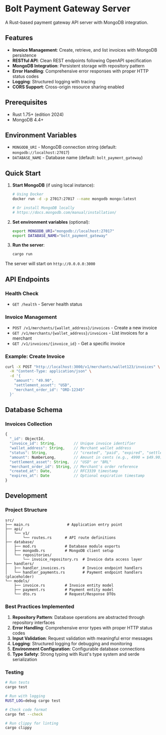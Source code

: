 # Bolt Payment Gateway Server

A Rust-based payment gateway API server with MongoDB integration.

## Features

- **Invoice Management**: Create, retrieve, and list invoices with MongoDB persistence
- **RESTful API**: Clean REST endpoints following OpenAPI specification
- **MongoDB Integration**: Persistent storage with repository pattern
- **Error Handling**: Comprehensive error responses with proper HTTP status codes
- **Logging**: Structured logging with tracing
- **CORS Support**: Cross-origin resource sharing enabled

## Prerequisites

- Rust 1.75+ (edition 2024)
- MongoDB 4.4+

## Environment Variables

- `MONGODB_URI` - MongoDB connection string (default: `mongodb://localhost:27017`)
- `DATABASE_NAME` - Database name (default: `bolt_payment_gateway`)

## Quick Start

1. **Start MongoDB** (if using local instance):
   ```bash
   # Using Docker
   docker run -d -p 27017:27017 --name mongodb mongo:latest
   
   # Or install MongoDB locally
   # https://docs.mongodb.com/manual/installation/
   ```

2. **Set environment variables** (optional):
   ```bash
   export MONGODB_URI="mongodb://localhost:27017"
   export DATABASE_NAME="bolt_payment_gateway"
   ```

3. **Run the server**:
   ```bash
   cargo run
   ```

The server will start on `http://0.0.0.0:3000`

## API Endpoints

### Health Check
- `GET /health` - Server health status

### Invoice Management
- `POST /v1/merchants/{wallet_address}/invoices` - Create a new invoice
- `GET /v1/merchants/{wallet_address}/invoices` - List invoices for a merchant
- `GET /v1/invoices/{invoice_id}` - Get a specific invoice

### Example: Create Invoice

```bash
curl -X POST "http://localhost:3000/v1/merchants/wallet123/invoices" \
  -H "Content-Type: application/json" \
  -d '{
    "amount": "49.90",
    "settlement_asset": "USD",
    "merchant_order_id": "ORD-12345"
  }'
```

## Database Schema

### Invoices Collection

```javascript
{
  "_id": ObjectId,
  "invoice_id": String,        // Unique invoice identifier
  "wallet_address": String,    // Merchant wallet address
  "status": String,            // "created", "paid", "expired", "settled"
  "amount": NumberLong,        // Amount in cents (e.g., 4990 = $49.90)
  "settlement_asset": String,  // "USD" or "BRL"
  "merchant_order_id": String, // Merchant's order reference
  "created_at": Date,          // RFC3339 timestamp
  "expires_at": Date           // Optional expiration timestamp
}
```

## Development

### Project Structure

```
src/
├── main.rs                 # Application entry point
├── api/
│   └── v1/
│       └── routes.rs      # API route definitions
├── database/
│   ├── mod.rs             # Database module exports
│   ├── mongodb.rs         # MongoDB client setup
│   └── repositories/
│       └── invoice_repository.rs  # Invoice data access layer
├── handlers/
│   ├── handler_invoices.rs        # Invoice endpoint handlers
│   └── handler_payments.rs        # Payment endpoint handlers (placeholder)
└── models/
    ├── invoice.rs         # Invoice entity model
    ├── payment.rs         # Payment entity model
    └── dto.rs             # Request/Response DTOs
```

### Best Practices Implemented

1. **Repository Pattern**: Database operations are abstracted through repository interfaces
2. **Error Handling**: Comprehensive error types with proper HTTP status codes
3. **Input Validation**: Request validation with meaningful error messages
4. **Logging**: Structured logging for debugging and monitoring
5. **Environment Configuration**: Configurable database connections
6. **Type Safety**: Strong typing with Rust's type system and serde serialization

### Testing

```bash
# Run tests
cargo test

# Run with logging
RUST_LOG=debug cargo test

# Check code format
cargo fmt --check

# Run clippy for linting
cargo clippy
```
